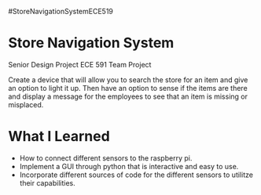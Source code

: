 #StoreNavigationSystemECE519

# Store Navigation System

Senior Design Project ECE 591 Team Project

Create a device that will allow you to search the store for an item and give an option to light it up.  Then have an option to sense if the items are there and display a message for the employees to see that an item is missing or misplaced.

# What I Learned

* How to connect different sensors to the raspberry pi.
* Implement a GUI through python that is interactive and easy to use.
* Incorporate different sources of code for the different sensors to utilitze their capabilities.
